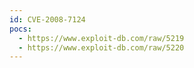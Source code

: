 ```yaml
---
id: CVE-2008-7124
pocs:
  - https://www.exploit-db.com/raw/5219
  - https://www.exploit-db.com/raw/5220
---
```

